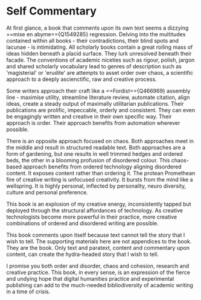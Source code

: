 # Self Commentary

At first glance, a book that comments upon its own text seems a dizzying ==mise en abyme=={Q1549285} regression. Delving into the multitudes contained within all books - their contradictions, their blind spots and lacunae - is intimidating. All scholarly books contain a great roiling mass of ideas hidden beneath a placid surface. They lurk unresolved beneath their facade. The conventions of academic niceties such as rigour, polish, jargon and shared scholarly vocabulary lead to genres of description such as 'magisterial' or 'erudite' are attempts to asset order over chaos, a scientific approach to a deeply ascienctific, raw and creative process.

Some writers approach their craft like a ==Fordist=={Q466969} assembly line - maximise utility, streamline literature review, automate citation, align ideas, create a steady output of maximally utilitarian publications. Their publications are prolific, impeccable, orderly and consistent. They can even be engagingly written and creative in their own specific way. Their approach is order. Their approach benefits from automation wherever possible.

There is an opposite approach focused on chaos. Both approaches meet in the middle and result in structured readable text. Both approaches are a form of gardening, but one results in well trimmed hedges and ordered beds, the other in a blooming profusion of disordered colour. This chaos-based approach benefits from ordered technology aligning disordered content. It exposes content rather than ordering it. The protean Promethean fire of creative writing is unfocused creativity. It bursts from the mind like a wellspring. It is highly personal, inflected by personality, neuro diversity, culture and personal preference.

This book is an explosion of my creative energy, inconsistently tapped but deployed through the structural affordances of technology. As creative technologists become more powerful in their practice, more creative combinations of ordered and disordered writing are possible.

This book comments upon itself because text cannot tell the story that I wish to tell. The supporting materials here are not appendices to the book. They are the book. Only text and paratext, content and commentary upon content, can create the hydra-headed story that I wish to tell.

I promise you both order and disorder, chaos and cohesion, research and creative practice. This book, in every sense, is an expression of the fierce and undying hope that digital humanities practice and experimental publishing can add to the much-needed bibliodiversity of academic writing in a time of crisis.

